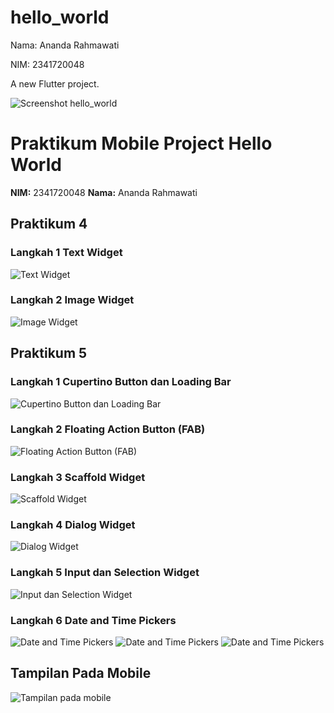 # hello_world

Nama: Ananda Rahmawati

NIM: 2341720048

A new Flutter project.

![Screenshot hello_world](images/01.png)

# Praktikum Mobile Project Hello World

**NIM:** 2341720048
**Nama:** Ananda Rahmawati

## Praktikum 4

### Langkah 1 Text Widget

![Text Widget](images/praktikum4_1.png)

### Langkah 2 Image Widget

![Image Widget](images/praktikum4_2.png)

## Praktikum 5

### Langkah 1 Cupertino Button dan Loading Bar

![Cupertino Button dan Loading Bar](images/praktikum5_1.png)

### Langkah 2 Floating Action Button (FAB)

![Floating Action Button (FAB)](images/praktikum5_2.png)

### Langkah 3 Scaffold Widget

![Scaffold Widget](images/praktikum5_3.png)

### Langkah 4 Dialog Widget

![Dialog Widget](images/praktikum5_4.png)

### Langkah 5 Input dan Selection Widget

![ Input dan Selection Widget](images/praktikum5_5.png)

### Langkah 6 Date and Time Pickers

![Date and Time Pickers](images/praktikum5_6_1.png)
![Date and Time Pickers](images/praktikum5_6_2.png)
![Date and Time Pickers](images/praktikum5_6_3.png)

## Tampilan Pada Mobile 
![Tampilan pada mobile](images/mobile.jpeg)